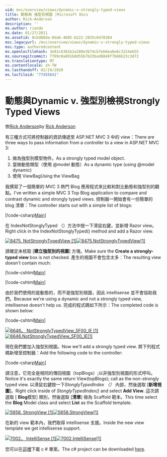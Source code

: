 ```yaml
---
uid: mvc/overview/views/dynamic-v-strongly-typed-views
title: 動態與 強型別視圖 |Microsoft Docs
author: Rick-Anderson
description: ''
ms.author: riande
ms.date: 01/27/2011
ms.assetid: 0cbd88da-0da6-4605-b222-2835c6478304
msc.legacyurl: /mvc/overview/views/dynamic-v-strongly-typed-views
msc.type: authoredcontent
ms.openlocfilehash: 3e81c6381b1e280e3b74cb7eb6ea6e6c3224e655
ms.sourcegitcommit: 7709c0a091b8d55b7b33bad8849f7b66b23c3d72
ms.translationtype: MT
ms.contentlocale: zh-TW
ms.lasthandoff: 02/19/2020
ms.locfileid: "77455641"
---
```

# <a name="dynamic-v-strongly-typed-views"></a><span data-ttu-id="ecedd-103">動態與</span><span class="sxs-lookup"><span data-stu-id="ecedd-103">Dynamic v.</span></span> <span data-ttu-id="ecedd-104">強型別檢視</span><span class="sxs-lookup"><span data-stu-id="ecedd-104">Strongly Typed Views</span></span>

<span data-ttu-id="ecedd-105">依[Rick Anderson](https://twitter.com/RickAndMSFT)</span><span class="sxs-lookup"><span data-stu-id="ecedd-105">by [Rick Anderson](https://twitter.com/RickAndMSFT)</span></span>

<span data-ttu-id="ecedd-106">有三種方式可將控制器的資訊傳遞至 ASP.NET MVC 3 中的 view：</span><span class="sxs-lookup"><span data-stu-id="ecedd-106">There are three ways to pass information from a controller to a view in ASP.NET MVC 3:</span></span>

1. <span data-ttu-id="ecedd-107">做為強型別模型物件。</span><span class="sxs-lookup"><span data-stu-id="ecedd-107">As a strongly typed model object.</span></span>
2. <span data-ttu-id="ecedd-108">當做動態類型（使用 @model 動態）</span><span class="sxs-lookup"><span data-stu-id="ecedd-108">As a dynamic type (using @model dynamic)</span></span>
3. <span data-ttu-id="ecedd-109">使用 ViewBag</span><span class="sxs-lookup"><span data-stu-id="ecedd-109">Using the ViewBag</span></span>

<span data-ttu-id="ecedd-110">我撰寫了一個簡單的 MVC 3 熱門 Blog 應用程式來比較和對比動態和強型別的觀點。</span><span class="sxs-lookup"><span data-stu-id="ecedd-110">I've written a simple MVC 3 Top Blog application to compare and contrast dynamic and strongly typed views.</span></span> <span data-ttu-id="ecedd-111">控制器一開始會有一份簡單的 blog 清單：</span><span class="sxs-lookup"><span data-stu-id="ecedd-111">The controller starts out with a simple list of blogs:</span></span>

[!code-csharp[Main](dynamic-v-strongly-typed-views/samples/sample1.cs)]

<span data-ttu-id="ecedd-112">在 IndexNotStonglyTyped （）方法中按一下滑鼠右鍵，並新增 Razor view。</span><span class="sxs-lookup"><span data-stu-id="ecedd-112">Right click in the IndexNotStonglyTyped() method and add a Razor view.</span></span>

<span data-ttu-id="ecedd-113">[![8475. NotStronglyTypedView [1]](dynamic-v-strongly-typed-views/_static/image2.png)](dynamic-v-strongly-typed-views/_static/image1.png)</span><span class="sxs-lookup"><span data-stu-id="ecedd-113">[![8475.NotStronglyTypedView[1]](dynamic-v-strongly-typed-views/_static/image2.png)](dynamic-v-strongly-typed-views/_static/image1.png)</span></span>

<span data-ttu-id="ecedd-114">請確定未核取 [**建立強型別的視圖**] 方塊。</span><span class="sxs-lookup"><span data-stu-id="ecedd-114">Make sure the **Create a strongly-typed view** box is not checked.</span></span> <span data-ttu-id="ecedd-115">產生的視圖不會包含太多：</span><span class="sxs-lookup"><span data-stu-id="ecedd-115">The resulting view doesn't contain much:</span></span>

[!code-cshtml[Main](dynamic-v-strongly-typed-views/samples/sample2.cshtml)]

[!code-cshtml[Main](dynamic-v-strongly-typed-views/samples/sample3.cshtml)]

<span data-ttu-id="ecedd-116">由於我們使用的是動態的，而不是強型別視圖，因此 intellisense 並不會協助我們。</span><span class="sxs-lookup"><span data-stu-id="ecedd-116">Because we're using a dynamic and not a strongly typed view, intellisense doesn't help us.</span></span> <span data-ttu-id="ecedd-117">完成的程式碼如下所示：</span><span class="sxs-lookup"><span data-stu-id="ecedd-117">The completed code is shown below:</span></span>

[!code-cshtml[Main](dynamic-v-strongly-typed-views/samples/sample4.cshtml)]

<span data-ttu-id="ecedd-118">[![6646。 NotStronglyTypedView_5F00_IE [1]](dynamic-v-strongly-typed-views/_static/image4.png)](dynamic-v-strongly-typed-views/_static/image3.png)</span><span class="sxs-lookup"><span data-stu-id="ecedd-118">[![6646.NotStronglyTypedView_5F00_IE[1]](dynamic-v-strongly-typed-views/_static/image4.png)](dynamic-v-strongly-typed-views/_static/image3.png)</span></span>

<span data-ttu-id="ecedd-119">現在我們要加入強型別視圖。</span><span class="sxs-lookup"><span data-stu-id="ecedd-119">Now we'll add a strongly typed view.</span></span> <span data-ttu-id="ecedd-120">將下列程式碼新增至控制器：</span><span class="sxs-lookup"><span data-stu-id="ecedd-120">Add the following code to the controller:</span></span>

[!code-csharp[Main](dynamic-v-strongly-typed-views/samples/sample5.cs)]

<span data-ttu-id="ecedd-121">請注意，它完全是相同的傳回視圖（topBlogs）;以非強型別視圖的形式呼叫。</span><span class="sxs-lookup"><span data-stu-id="ecedd-121">Notice it's exactly the same return View(topBlogs); call as the non-strongly typed view.</span></span> <span data-ttu-id="ecedd-122">以滑鼠右鍵按一下*StonglyTypedIndex （）* 內部，然後選取 [**新增視圖**]。</span><span class="sxs-lookup"><span data-stu-id="ecedd-122">Right click inside of *StonglyTypedIndex()* and select **Add View**.</span></span> <span data-ttu-id="ecedd-123">這次請選取 [ **Blog**模型] 類別，然後選取 [**清單**] 做為 Scaffold 範本。</span><span class="sxs-lookup"><span data-stu-id="ecedd-123">This time select the **Blog** Model class and select **List** as the Scaffold template.</span></span>

<span data-ttu-id="ecedd-124">[![5658. StrongView [1]](dynamic-v-strongly-typed-views/_static/image6.png)](dynamic-v-strongly-typed-views/_static/image5.png)</span><span class="sxs-lookup"><span data-stu-id="ecedd-124">[![5658.StrongView[1]](dynamic-v-strongly-typed-views/_static/image6.png)](dynamic-v-strongly-typed-views/_static/image5.png)</span></span>

<span data-ttu-id="ecedd-125">在新的 view 範本內，我們取得 intellisense 支援。</span><span class="sxs-lookup"><span data-stu-id="ecedd-125">Inside the new view template we get intellisense support.</span></span>

<span data-ttu-id="ecedd-126">[![7002。 IntelliSense [1]](dynamic-v-strongly-typed-views/_static/image8.png)](dynamic-v-strongly-typed-views/_static/image7.png)</span><span class="sxs-lookup"><span data-stu-id="ecedd-126">[![7002.IntelliSense[1]](dynamic-v-strongly-typed-views/_static/image8.png)](dynamic-v-strongly-typed-views/_static/image7.png)</span></span>

<span data-ttu-id="ecedd-127">您可以在[這裡](https://blogs.msdn.com/cfs-file.ashx/__key/CommunityServer-Blogs-Components-WeblogFiles/00-00-01-11-73-SSMS/1817.Mvc3ViewDemo.zip)下載 c # 專案。</span><span class="sxs-lookup"><span data-stu-id="ecedd-127">The c# project can be downloaded [here](https://blogs.msdn.com/cfs-file.ashx/__key/CommunityServer-Blogs-Components-WeblogFiles/00-00-01-11-73-SSMS/1817.Mvc3ViewDemo.zip).</span></span>

